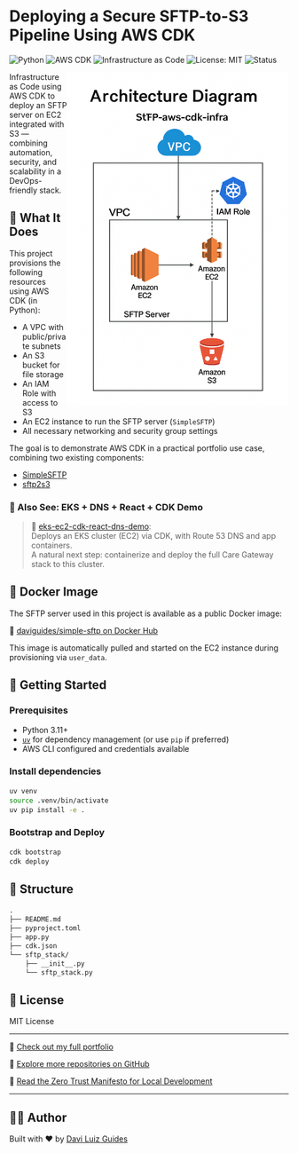 # Deploying a Secure SFTP-to-S3 Pipeline Using AWS CDK

![Python](https://img.shields.io/badge/Python-3.12-blue?logo=python)
![AWS CDK](https://img.shields.io/badge/AWS_CDK-v2.x-orange?logo=amazon-aws)
![Infrastructure as Code](https://img.shields.io/badge/IaC-CDK-informational)
![License: MIT](https://img.shields.io/badge/License-MIT-green.svg)
![Status](https://img.shields.io/badge/status-experimental-yellow)

<img src="images/architecture_diagram.png" alt="Diagram" align="right" style="width: 400px; z-index:5;"/>

Infrastructure as Code using AWS CDK to deploy an SFTP server on EC2 integrated with S3 — combining automation, security, and scalability in a DevOps-friendly stack.

## 🧱 What It Does

This project provisions the following resources using AWS CDK (in Python):

- A VPC with public/private subnets
- An S3 bucket for file storage
- An IAM Role with access to S3
- An EC2 instance to run the SFTP server (`SimpleSFTP`)
- All necessary networking and security group settings

The goal is to demonstrate AWS CDK in a practical portfolio use case, combining two existing components:

- [SimpleSFTP](https://github.com/daviguides/SimpleSFTP)
- [sftp2s3](https://github.com/daviguides/sftp2s3)

### 📌 Also See: EKS + DNS + React + CDK Demo
> 🔗 [eks-ec2-cdk-react-dns-demo](https://github.com/daviguides/eks-ec2-cdk-react-dns-demo):  
> Deploys an EKS cluster (EC2) via CDK, with Route 53 DNS and app containers.  
> A natural next step: containerize and deploy the full Care Gateway stack to this cluster.

## 🐳 Docker Image

The SFTP server used in this project is available as a public Docker image:

🔗 [daviguides/simple-sftp on Docker Hub](https://hub.docker.com/r/daviguides/simple-sftp)

This image is automatically pulled and started on the EC2 instance during provisioning via `user_data`.

## 🚀 Getting Started

### Prerequisites

- Python 3.11+
- [`uv`](https://github.com/astral-sh/uv) for dependency management (or use `pip` if preferred)
- AWS CLI configured and credentials available

### Install dependencies

```bash
uv venv
source .venv/bin/activate
uv pip install -e .
```

### Bootstrap and Deploy

```bash
cdk bootstrap
cdk deploy
```

## 🧩 Structure

```
.
├── README.md
├── pyproject.toml
├── app.py
├── cdk.json
└── sftp_stack/
    ├── __init__.py
    └── sftp_stack.py
```

## 📄 License

MIT License

---

🔗 [Check out my full portfolio](https://daviguides.github.io/)

📂 [Explore more repositories on GitHub](https://github.com/daviguides)

📜 [Read the Zero Trust Manifesto for Local Development](https://daviguides.github.io/articles/devsecops/2025/04/25/zero-trust-manifest.html)

---

## 👨‍💼 Author

Built with ❤️ by [Davi Luiz Guides](http://daviguides.github.io)

